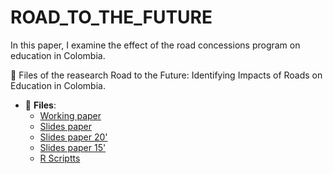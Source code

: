 # ROAD_TO_THE_FUTURE
In this paper, I examine   the effect of the road concessions program on education  in Colombia.
 
:paperclip: Files of the reasearch  Road to the Future: Identifying Impacts of Roads on Education in Colombia.
 
- :file_folder: __Files__:
     + [Working paper](Docs/ROAD_TO_THEFUTURE_IDENTIFYINGIMPACTS_OFROADS_ONEDUCATION_INCOLOMBIA.pdf)
     + [Slides paper](Docs/02_ROAD_TO_THEFUTURE_IDENTIFYINGIMPACTS_OFROADS_ONEDUCATION_INCOLOMBIA.pdf)
     + [Slides paper 20'](Docs/03_ROAD_TO_THEFUTURE_IDENTIFYINGIMPACTS_OFROADS_ONEDUCATION_INCOLOMBIA.pdf)
     + [Slides paper 15'](Docs/15_min_ROAD_TO_THE_FUTURE.pdf)
     + [R Scriptts](Scripts)
